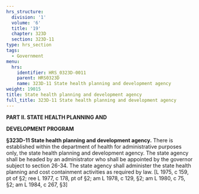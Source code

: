 ```yaml
---
hrs_structure:
  division: '1'
  volume: '6'
  title: '19'
  chapter: 323D
  section: 323D-11
type: hrs_section
tags:
  - Government
menu:
  hrs:
    identifier: HRS_0323D-0011
    parent: HRS0323D
    name: 323D-11 State health planning and development agency
weight: 19015
title: State health planning and development agency
full_title: 323D-11 State health planning and development agency
---
```

**PART II. STATE HEALTH PLANNING AND**

**DEVELOPMENT PROGRAM**

**§323D-11 State health planning and development agency.** There is established within the department of health for administrative purposes only, the state health planning and development agency. The state agency shall be headed by an administrator who shall be appointed by the governor subject to section 26-34\. The state agency shall administer the state health planning and cost containment activities as required by law. [L 1975, c 159, pt of §2; ree L 1977, c 178, pt of §2; am L 1978, c 129, §2; am L 1980, c 75, §2; am L 1984, c 267, §3]